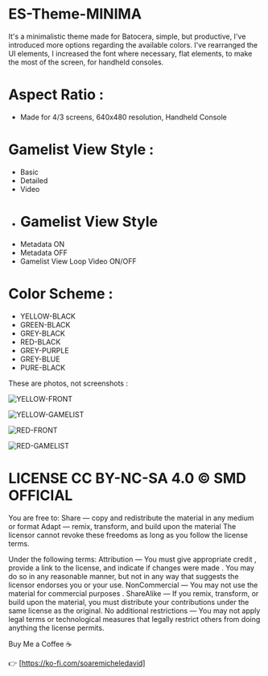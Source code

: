# ES-Theme-MINIMA
It's a minimalistic theme made for Batocera, simple, but productive, I've introduced more options regarding the available colors.
I've rearranged the UI elements, I increased the font where necessary, flat elements, to make the most of the screen, for handheld consoles.
# Aspect Ratio :
- Made for 4/3 screens, 640x480 resolution,  Handheld Console
  
# Gamelist View Style :
- Basic
- Detailed
- Video
- # Gamelist View Style 
- Metadata ON
- Metadata OFF
- Gamelist View Loop Video ON/OFF
  
# Color Scheme :
- YELLOW-BLACK
- GREEN-BLACK
- GREY-BLACK
- RED-BLACK
- GREY-PURPLE
- GREY-BLUE
- PURE-BLACK

These are photos, not screenshots :


![YELLOW-FRONT](https://github.com/soaremicheledavid/ES-Theme-MINIMA/assets/157101299/b4f0c0e1-662c-4275-956c-8657e5d1d918)

![YELLOW-GAMELIST](https://github.com/soaremicheledavid/ES-Theme-MINIMA/assets/157101299/c9893015-0668-448f-9be8-4c8e136d6d34)

![RED-FRONT](https://github.com/soaremicheledavid/ES-Theme-MINIMA/assets/157101299/23d1492d-8a21-44a5-beef-875458d4d129)

![RED-GAMELIST](https://github.com/soaremicheledavid/ES-Theme-MINIMA/assets/157101299/7057754e-7b3b-482e-aff5-0d7b2ec1d3ed)


# LICENSE CC BY-NC-SA 4.0 © SMD OFFICIAL

You are free to:
Share — copy and redistribute the material in any medium or format
Adapt — remix, transform, and build upon the material
The licensor cannot revoke these freedoms as long as you follow the license terms.

Under the following terms:
Attribution — You must give appropriate credit , provide a link to the license, and indicate if changes were made . You may do so in any reasonable manner, but not in any way that suggests the licensor endorses you or your use.
NonCommercial — You may not use the material for commercial purposes .
ShareAlike — If you remix, transform, or build upon the material, you must distribute your contributions under the same license as the original.
No additional restrictions — You may not apply legal terms or technological measures that legally restrict others from doing anything the license permits.

Buy Me a Coffee ☕

👉 [https://ko-fi.com/soaremicheledavid] 
